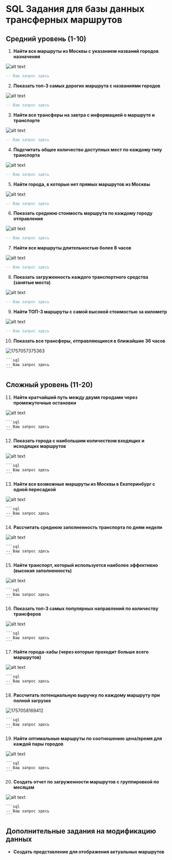 # SQL Задания для базы данных трансферных маршрутов

## Средний уровень (1-10)

1. **Найти все маршруты из Москвы с указанием названий городов назначения**

![alt text](image/image.png)

   ```sql
   -- Ваш запрос здесь
   ```

2. **Показать топ-3 самых дорогих маршрута с названиями городов**

![alt text](image/image-1.png)

   ```sql
   -- Ваш запрос здесь
   ```

3. **Найти все трансферы на завтра с информацией о маршруте и транспорте**

![alt text](image/image-2.png)

   ```sql
   -- Ваш запрос здесь
   ```

4. **Подсчитать общее количество доступных мест по каждому типу транспорта**

![alt text](image/image-3.png)

   ```sql
   -- Ваш запрос здесь
   ```

5. **Найти города, в которые нет прямых маршрутов из Москвы**

![alt text](image/image-4.png)


   ```sql
   -- Ваш запрос здесь
   ```

6. **Показать среднюю стоимость маршрута по каждому городу отправления**

![alt text](image/image-5.png)


   ```sql
   -- Ваш запрос здесь
   ```

7. **Найти все маршруты длительностью более 8 часов**

![alt text](image/image-6.png)

   ```sql
   -- Ваш запрос здесь
   ```

8. **Показать загруженность каждого транспортного средства (занятые места)**

![alt text](image/image-7.png)

   ```sql
   -- Ваш запрос здесь
   ```

9. **Найти ТОП-3 маршруты с самой высокой стоимостью за километр**

![alt text](image/image-8.png)

   ```sql
   -- Ваш запрос здесь
   ```

10. **Показать все трансферы, отправляющиеся в ближайшие 36 часов**


![1757057375363](image/hw_sql_tasks/1757057375363.png)

    ```sql
    -- Ваш запрос здесь
    ```

## Сложный уровень (11-20)

11. **Найти кратчайший путь между двумя городами через промежуточные остановки**


![alt text](image/image-10.png)


    ```sql
    -- Ваш запрос здесь
    ```

12. **Показать города с наибольшим количеством входящих и исходящих маршрутов**

![alt text](image/image-11.png)

    ```sql
    -- Ваш запрос здесь
    ```

13. **Найти все возможные маршруты из Москвы в Екатеринбург с одной пересадкой**

![alt text](image/image-12.png)


    ```sql
    -- Ваш запрос здесь
    ```

14. **Рассчитать среднюю заполненность транспорта по дням недели**

![alt text](image/image-13.png)

    ```sql
    -- Ваш запрос здесь
    ```

15. **Найти транспорт, который используется наиболее эффективно (высокая заполненность)**

![alt text](image/image-14.png)

    ```sql
    -- Ваш запрос здесь
    ```


16. **Показать топ-3 самых популярных направлений по количеству трансферов**

![alt text](image/image-15.png)


    ```sql
    -- Ваш запрос здесь
    ```

17. **Найти города-хабы (через которые проходит больше всего маршрутов)**


![alt text](image/image-16.png)

    ```sql
    -- Ваш запрос здесь
    ```

18. **Рассчитать потенциальную выручку по каждому маршруту при полной загрузке**

![1757058169412](image/hw_sql_tasks/1757058169412.png)

    ```sql
    -- Ваш запрос здесь
    ```

19. **Найти оптимальные маршруты по соотношению цена/время для каждой пары городов**

![alt text](image/image-18.png)


    ```sql
    -- Ваш запрос здесь
    ```

20. **Создать отчет по загруженности маршрутов с группировкой по месяцам**

![alt text](image/image-19.png)

    ```sql
    -- Ваш запрос здесь
    ```

## Дополнительные задания на модификацию данных


* **Создать представление для отображения актуальных маршрутов**